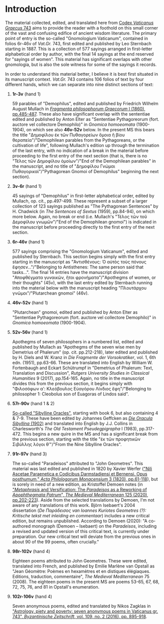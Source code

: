 # Introduction

The material collected, edited, and translated here from [Codex *Vaticanus Graecus* 743](https://digi.vatlib.it/view/MSS_Vat.gr.743) aims to provide the reader with a foothold on this small corner of the vast and confusing edifice of ancient wisdom literature. The primary point of entry is the so-called "Gnomologium Vaticanum", contained in folios 6r-46v of *Vat.Gr.* 743, first edited and published by Leo Sternbach starting in 1887. This is a collection of 577 sayings arranged in first-letter alphabetical order by author, with the final 14 sayings at the end reserved for "sayings of women". This material has significant overlaps with other gnomologia, but is also the sole witness for some of the sayings it records.

In order to understand this material better, I believe it is best first situated in its manuscript context. *Vat.Gr.* 743 contains 106 folios of text by four different hands, which we can separate into nine distinct sections of text:

1. **1r-3v** (hand 1)

   59 parables of "Demophilus", edited and published by Friedrich Wilhelm August Mullach in [*Fragmenta philosophorum Graecorum* I (1860), pp.485-487](https://archive.org/details/bub_gb_d7sNAAAAYAAJ/). These also have significant overlap with the sententiae edited and published by Anton Elter as "Sententiae Pythagoreorum (fort. auctore vel collectore Demophilo)" in *Gnomica homoeomata* (1900-1904), on which see also **46v-52v** below. In the present MS this bears the title "Δημοφίλου έκ τῶν Πυθαγορείων ὅμοια ἢ βίου θεραπεία"/"Demophilean parables from the Pythagoreans, or the cultivation of life", following Mullach's edition up through the termination of the last entry, with no indication of a break in the material before proceeding to the first entry of the next section (that is, there is no "Τέλος τῶν Δημοφίλου ὁμοίων"/"End of the Demophilean parables" in the manuscript, and no title of "Δημοφίλου Γνώμαι Πυθαγορικαἰ"/"Pythagorean Gnomoi of Demophilus" beginning the next section).

2. **3v-6r** (hand 1)

   45 sayings of "Demophilus" in first-letter alphabetical order, edited by Mullach, op. cit., pp.497-499. These represent a subset of a larger collection of 123 sayings published as "The Pythagorean Sentences" by H. Chadwick (in *The Sentences of Sextus* (1959), pp.84-94), on which more below. Again, no break or end (i.e. Mullach's "Τἐλος τῶν τοῦ Δεμοφίλου γνωμῶν"/"End of the Demophilean gnomoi") is indicated in the manuscript before proceeding directly to the first entry of the next section.
   
3. **6r-46v** (hand 1)

   577 sayings comprising the "Gnomologium Vaticanum", edited and published by Sternbach. This section begins simply with the first entry starting in the manuscript as "Ἀντισθένους: Ὁ αὐτὸς τοὺς πόνους ἔφησεν…"/"Belonging to Antisthenes: The same person said that tasks…". The final 14 entries have the manuscript division "Αποφθέγματα γυναικῶν, ἤτοι φρονήματα"/"Apothegms of women, or their thoughts" (45v), with the last entry edited by Sternbach running into the material below with the manuscript heading "Πλουτάρχου γνῶμοι"/"Plutarchean gnomoi" (46v).

4. **46v-52v** (hand 1)

   "Plutarchean" gnomoi, edited and published by Anton Elter as "Sententiae Pythagoreorum (fort. auctore vel collectore Demophilo)" in *Gnomica homoeomata* (1900-1904).

5. **52v-56v** (hand 1)

   Apothegms of seven philosophers in a numbered list, edited and published by Mullach as "Apothegms of the seven wise men by Demetrius of Phalerum" (op. cit. pp.212-218), later edited and published by H. Diels and W. Kranz in *Die Fragmente der Vorsokratiker*, vol. 1, 6th edn. (1951), pp.63-66. These are translated into English by William W. Fortenbaugh and Eckart Schütrumpf in "Demetrius of Phalerum: Text, Translation and Discussion", *Rutgers University Studies in Classical Humanities* 9 (2017), pp.154-165. Again, no title in the manuscript divides this from the previous section, it begins simply with "Φιλοσόφων αʹ: Κλεόβουλος Εὐαγόρου Λίνδιος ἔφη"/"Belonging to philosopher 1: Cleobolus son of Euagoras of Lindos said".

6. **57r-90v** (hand 1 & 2)

   [So-called "Sibylline Oracles"](https://www.nasscal.com/e-clavis-christian-apocrypha/sibylline-oracles/), starting with book 6, but also containing 4 & 7-9. These have been edited by Johannes Geffcken as [*Die Oracula Sibyllina* (1902)](https://archive.org/details/dieoraculasibyl00geffgoog) and translated into English by J.J. Collins in Charlesworth's *The Old Testament Pseudegpigrapha* I (1983), pp.317-472. This begins a new quire in the MS and has a significant break from the previous section, starting with the title "ἐκ τῶν προφητικῶν Σιβύλλης λόγοι θʹ"/"From the Nine Sibylline Oracles".

7. **91r-97v** (hand 3)

   The so-called "Paradeisos" attributed to "John Geometres". This material was last edited and published in 1820 by Xavier Werfer (["Nili Ascetae Paraenetica e Codicibus Darmstadiensi et Bernensi. Opus posthumum," *Acta Philologorum Monacensium* 3 (1820), pp.61-118](https://hdl.handle.net/2027/uiug.30112023739250?urlappend=%3Bseq=75%3Bownerid=13510798903509760-99)), but is sorely in need of a new edition, as Kristoffel Demoen notes (in ["*Metaphrasis* and Versification: The *Paradeisos* as a Reworking of *Apophthegmata Patrum*", *The Medieval Mediterranean* 125 (2020), pp.202-223](http://hdl.handle.net/1854/LU-8680765)). Aside from the selected translations by Demoen, I'm not aware of any translations of this work. Björn Isebaert's 2004 dissertation (*De Παράδεισος van Ioannes Kuriotes Geometres (?): Kritische tekst met inleiding en commentaar*) includes a new critical edition, but remains unpublished. According to Demoen (2020): "A co-authored monograph (Demoen – Isebaert) on the *Paradeisos*, including a revised and updated version of this critical text, is currently under preparation. Our new critical text will deviate from the previous ones in about 90 of the 99 poems, often crucially."

8. **98r-102v** (hand 4)

   Eighteen poems attributed to John Geometres. These were edited, translated into French, and published by Emilie Marlène van Opstall as "Jean Géomètre: Poèmes en hexamètres et en distiques élégiaques. Editions, traduction, commentaire", *The Medieval Mediterranean* 75 (2008). The eighteen poems in the present MS are poems 53-65, 67, 68, 72, 75, 76, and 81 in Opstall's enumeration. 

9. **102r-106v** (hand 4)

   Seven anonymous poems, edited and translated by Nikos Zagklas in ["Astrology, piety and poverty: seven anonymous poems in Vaticanus gr. 743", *Byzantinische Zeitschrift*, vol. 109, no. 2 (2016), pp. 895-918](https://doi.org/10.1515/bz-2016-0025).